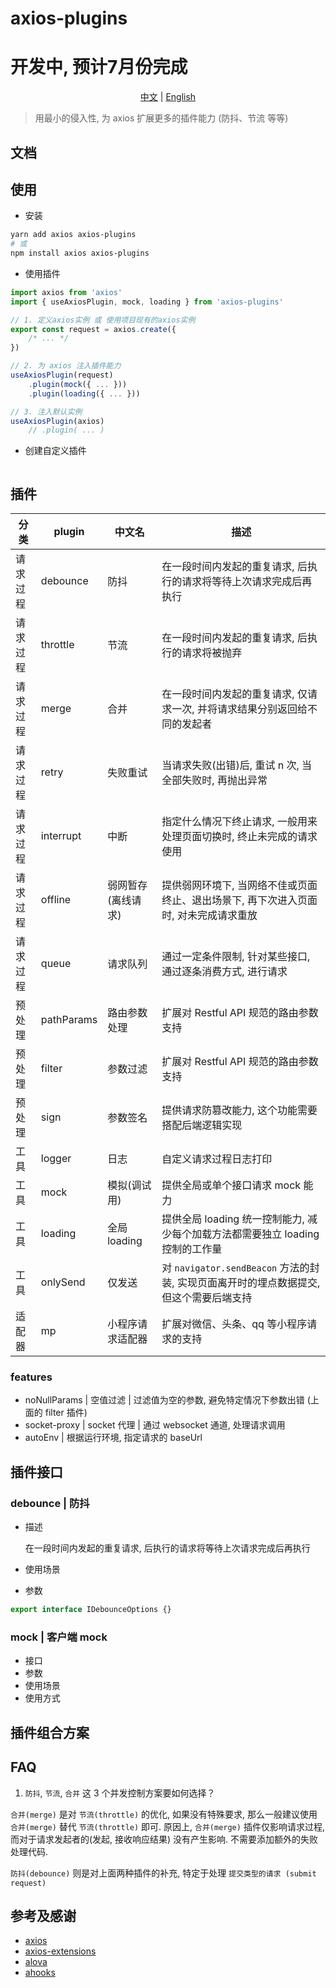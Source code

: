 # axios-plugins

<h1>开发中, 预计7月份完成</h1>

<p align="center"><a href="./README.md">中文</a> | <a href="./README.en-US.md">English</a></p>

> 用最小的侵入性, 为 axios 扩展更多的插件能力 (防抖、节流 等等)

## 文档

## 使用

-   安装

```bash
yarn add axios axios-plugins
# 或
npm install axios axios-plugins
```

-   使用插件

```typescript
import axios from 'axios'
import { useAxiosPlugin, mock, loading } from 'axios-plugins'

// 1. 定义axios实例 或 使用项目现有的axios实例
export const request = axios.create({
    /* ... */
})

// 2. 为 axios 注入插件能力
useAxiosPlugin(request)
    .plugin(mock({ ... }))
    .plugin(loading({ ... }))

// 3. 注入默认实例
useAxiosPlugin(axios)
    // .plugin( ... )
```

-   创建自定义插件

```typescript

```

## 插件

| 分类     | plugin     | 中文名             | 描述                                                                                   |
| -------- | ---------- | ------------------ | -------------------------------------------------------------------------------------- |
| 请求过程 | debounce   | 防抖               | 在一段时间内发起的重复请求, 后执行的请求将等待上次请求完成后再执行                     |
| 请求过程 | throttle   | 节流               | 在一段时间内发起的重复请求, 后执行的请求将被抛弃                                       |
| 请求过程 | merge      | 合并               | 在一段时间内发起的重复请求, 仅请求一次, 并将请求结果分别返回给不同的发起者             |
| 请求过程 | retry      | 失败重试           | 当请求失败(出错)后, 重试 n 次, 当全部失败时, 再抛出异常                                |
| 请求过程 | interrupt  | 中断               | 指定什么情况下终止请求, 一般用来处理页面切换时, 终止未完成的请求使用                   |
| 请求过程 | offline    | 弱网暂存(离线请求) | 提供弱网环境下, 当网络不佳或页面终止、退出场景下, 再下次进入页面时, 对未完成请求重放   |
| 请求过程 | queue      | 请求队列           | 通过一定条件限制, 针对某些接口, 通过逐条消费方式, 进行请求                             |
| 预处理   | pathParams | 路由参数处理       | 扩展对 Restful API 规范的路由参数支持                                                  |
| 预处理   | filter     | 参数过滤           | 扩展对 Restful API 规范的路由参数支持                                                  |
| 预处理   | sign       | 参数签名           | 提供请求防篡改能力, 这个功能需要搭配后端逻辑实现                                       |
| 工具     | logger     | 日志               | 自定义请求过程日志打印                                                                 |
| 工具     | mock       | 模拟(调试用)       | 提供全局或单个接口请求 mock 能力                                                       |
| 工具     | loading    | 全局 loading       | 提供全局 loading 统一控制能力, 减少每个加载方法都需要独立 loading 控制的工作量         |
| 工具     | onlySend   | 仅发送             | 对 `navigator.sendBeacon` 方法的封装, 实现页面离开时的埋点数据提交, 但这个需要后端支持 |
| 适配器   | mp         | 小程序请求适配器   | 扩展对微信、头条、qq 等小程序请求的支持                                                |

### features

-   noNullParams | 空值过滤 | 过滤值为空的参数, 避免特定情况下参数出错 (上面的 filter 插件)
-   socket-proxy | socket 代理 | 通过 websocket 通道, 处理请求调用
-   autoEnv | 根据运行环境, 指定请求的 baseUrl

## 插件接口

### debounce | 防抖

-   描述

    在一段时间内发起的重复请求, 后执行的请求将等待上次请求完成后再执行

-   使用场景

-   参数

```typescript
export interface IDebounceOptions {}
```

### mock | 客户端 mock

-   接口
-   参数
-   使用场景
-   使用方式

## 插件组合方案

## FAQ

1. `防抖`, `节流`, `合并` 这 3 个并发控制方案要如何选择？

`合并(merge)` 是对 `节流(throttle)` 的优化, 如果没有特殊要求, 那么一般建议使用 `合并(merge)` 替代 `节流(throttle)` 即可. 原因上, `合并(merge)` 插件仅影响请求过程, 而对于请求发起者的(发起, 接收响应结果) 没有产生影响. 不需要添加额外的失败处理代码.

`防抖(debounce)` 则是对上面两种插件的补充, 特定于处理 `提交类型的请求 (submit request)`

## 参考及感谢

-   [axios](https://axios-http.com/)
-   [axios-extensions](https://github.com/kuitos/axios-extensions)
-   [alova](https://github.com/alovajs/alova/)
-   [ahooks](https://ahooks.gitee.io/zh-CN/hooks/use-request/index)
